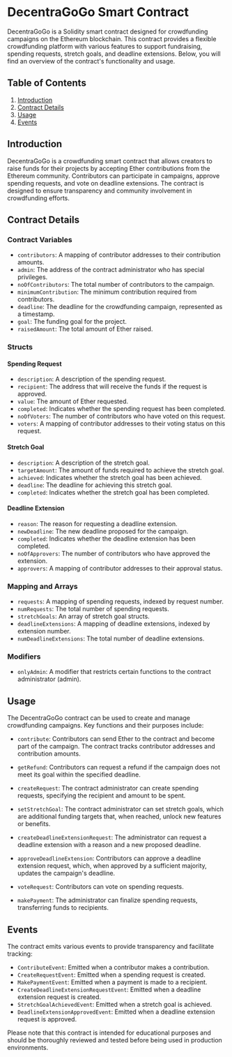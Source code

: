 # DecentraGoGo Smart Contract

DecentraGoGo is a Solidity smart contract designed for crowdfunding campaigns on the Ethereum blockchain. This contract provides a flexible crowdfunding platform with various features to support fundraising, spending requests, stretch goals, and deadline extensions. Below, you will find an overview of the contract's functionality and usage.

## Table of Contents

1. [Introduction](#introduction)
2. [Contract Details](#contract-details)
3. [Usage](#usage)
4. [Events](#events)

## Introduction

DecentraGoGo is a crowdfunding smart contract that allows creators to raise funds for their projects by accepting Ether contributions from the Ethereum community. Contributors can participate in campaigns, approve spending requests, and vote on deadline extensions. The contract is designed to ensure transparency and community involvement in crowdfunding efforts.

## Contract Details

### Contract Variables

- `contributors`: A mapping of contributor addresses to their contribution amounts.
- `admin`: The address of the contract administrator who has special privileges.
- `noOfContributors`: The total number of contributors to the campaign.
- `minimumContribution`: The minimum contribution required from contributors.
- `deadline`: The deadline for the crowdfunding campaign, represented as a timestamp.
- `goal`: The funding goal for the project.
- `raisedAmount`: The total amount of Ether raised.

### Structs

#### Spending Request

- `description`: A description of the spending request.
- `recipient`: The address that will receive the funds if the request is approved.
- `value`: The amount of Ether requested.
- `completed`: Indicates whether the spending request has been completed.
- `noOfVoters`: The number of contributors who have voted on this request.
- `voters`: A mapping of contributor addresses to their voting status on this request.

#### Stretch Goal

- `description`: A description of the stretch goal.
- `targetAmount`: The amount of funds required to achieve the stretch goal.
- `achieved`: Indicates whether the stretch goal has been achieved.
- `deadline`: The deadline for achieving this stretch goal.
- `completed`: Indicates whether the stretch goal has been completed.

#### Deadline Extension

- `reason`: The reason for requesting a deadline extension.
- `newDeadline`: The new deadline proposed for the campaign.
- `completed`: Indicates whether the deadline extension has been completed.
- `noOfApprovers`: The number of contributors who have approved the extension.
- `approvers`: A mapping of contributor addresses to their approval status.

### Mapping and Arrays

- `requests`: A mapping of spending requests, indexed by request number.
- `numRequests`: The total number of spending requests.
- `stretchGoals`: An array of stretch goal structs.
- `deadlineExtensions`: A mapping of deadline extensions, indexed by extension number.
- `numDeadlineExtensions`: The total number of deadline extensions.

### Modifiers

- `onlyAdmin`: A modifier that restricts certain functions to the contract administrator (admin).

## Usage

The DecentraGoGo contract can be used to create and manage crowdfunding campaigns. Key functions and their purposes include:

- `contribute`: Contributors can send Ether to the contract and become part of the campaign. The contract tracks contributor addresses and contribution amounts.

- `getRefund`: Contributors can request a refund if the campaign does not meet its goal within the specified deadline.

- `createRequest`: The contract administrator can create spending requests, specifying the recipient and amount to be spent.

- `setStretchGoal`: The contract administrator can set stretch goals, which are additional funding targets that, when reached, unlock new features or benefits.

- `createDeadlineExtensionRequest`: The administrator can request a deadline extension with a reason and a new proposed deadline.

- `approveDeadlineExtension`: Contributors can approve a deadline extension request, which, when approved by a sufficient majority, updates the campaign's deadline.

- `voteRequest`: Contributors can vote on spending requests.

- `makePayment`: The administrator can finalize spending requests, transferring funds to recipients.

## Events

The contract emits various events to provide transparency and facilitate tracking:

- `ContributeEvent`: Emitted when a contributor makes a contribution.
- `CreateRequestEvent`: Emitted when a spending request is created.
- `MakePaymentEvent`: Emitted when a payment is made to a recipient.
- `CreateDeadlineExtensionRequestEvent`: Emitted when a deadline extension request is created.
- `StretchGoalAchievedEvent`: Emitted when a stretch goal is achieved.
- `DeadlineExtensionApprovedEvent`: Emitted when a deadline extension request is approved.

Please note that this contract is intended for educational purposes and should be thoroughly reviewed and tested before being used in production environments.
